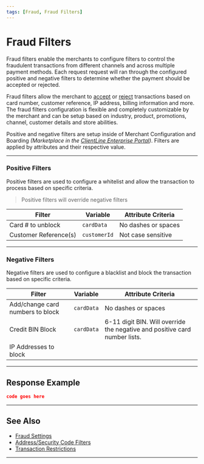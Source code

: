 ```yaml
---
tags: [Fraud, Fraud Filters]
---
```



# Fraud Filters

Fraud filters enable the merchants to configure filters to control the fraudulent transactions from different channels and across multiple payment methods. Each request request will ran through the configured positive and negative filters to determine whether the payment should be accepted or rejected.

Fraud filters allow the merchant to [accept](#positive-filters) or [reject](#negative-filters) transactions based on card number, customer reference, IP address, billing information and more. The fraud filters configuration is flexible and completely customizable by the merchant and can be setup based on industry, product, promotions, channel, customer details and store abilities.

Positive and negative filters are setup inside of Merchant Configuration and Boarding _(Marketplace in the [ClientLine Enterprise Portal](https://www.businestrack.com))_. Filters are applied by attributes and their respective value.

---

### Positive Filters

Positive filters are used to configure a whitelist and allow the transaction to process based on specific criteria.

<!-- theme: info -->
> Positive filters will override negative filters

| Filter | Variable | Attribute Criteria  |
| ----- | ------ | ----- |
| Card # to unblock | `cardData` | No dashes or spaces |
| Customer Reference(s) | `customerId` | Not case sensitive |

---

### Negative Filters

Negative filters are used to configure a blacklist and block the transaction based on specific criteria.


| Filter | Variable | Attribute Criteria | 
| ----- | ------ | ----- |
| Add/change card numbers to block | `cardData` | No dashes or spaces  |
| Credit BIN Block | `cardData` | 6-11 digit BIN. Will override the negative and positive card number lists. |
| IP Addresses to block |  | |

<!---
| Billing Address | | Not case sensitive |
| Cardholder Name to block | |  |
| Country Profiles |  | |
| Customer Reference to block |  | |
| Debit BIN Block | `cardData`  | 6-11 digit BIN. Will override the negative and positive card number lists. |
| Domain Name to block | `ecomURL` |  |
| Email address/domain |  | |
| Change Country profile for VT | | |
-->

---

## Response Example

```json
code goes here
```

---

## See Also

- [Fraud Settings](?path=docs/Resources/Guides/Fraud/Fraud-Settings.md)
- [Address/Security Code Filters](?path=docs/Resources/Guides/Fraud/Fraud-Settings-AVS-CVV.md)
- [Transaction Restrictions](?path=docs/Resources/Guides/Fraud/Fraud-Settings-Restrictions.md)

<!---
- [Fraud Detect](?path=docs/Resources/Guides/Fraud/Fraud-Detect.md)
- [Velocity Controls](?path=docs/Resources/Guides/Fraud/Fraud-Settings-Velocity.md)
-->

---
